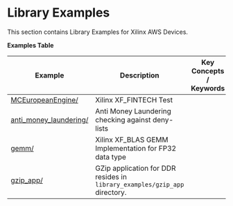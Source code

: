 Library Examples
==================================
This section contains Library Examples for Xilinx AWS Devices.

 __Examples Table__ 

Example        | Description           | Key Concepts / Keywords 
---------------|-----------------------|-------------------------
[MCEuropeanEngine/][]|Xilinx XF_FINTECH Test|
[anti_money_laundering/][]|Anti Money Laundering checking against deny-lists|
[gemm/][]|Xilinx XF_BLAS GEMM Implementation for FP32 data type|
[gzip_app/][]|GZip application for DDR resides in `library_examples/gzip_app` directory.|

[.]:.
[MCEuropeanEngine/]:MCEuropeanEngine/
[anti_money_laundering/]:anti_money_laundering/
[gemm/]:gemm/
[gzip_app/]:gzip_app/
